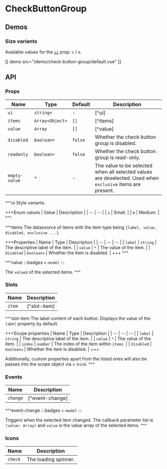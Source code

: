 # CheckButtonGroup

## Demos

### Size variants

Available values for the [`ui`](#props-ui) prop: `s` / `m`.

[[ demo src="/demo/check-button-group/default.vue" ]]

## API

### Props

| Name | Type | Default | Description |
| -- | -- | -- | -- |
| ``ui`` | `string=` | - | [^ui] |
| ``items`` | `Array<Object>` | `[]` | [^items] |
| ``value`` | `Array` | `[]` | [^value] |
| ``disabled`` | `boolean=` | `false` | Whether the check button group is disabled. |
| ``readonly`` | `boolean=` | `false` | Whether the check button group is read-only. |
| ``empty-value`` | `*` | - | The value to be selected when all selected values are deselected. Used when `exclusive` items are present. |

^^^ui
Style variants.

+++Enum values
| Value | Description |
| -- | -- |
| `s` | Small. |
| `m` | Medium. |
^^^

^^^items
The datasource of items with the item type being `{label, value, disabled, exclusive ...}`.

+++Properties
| Name | Type | Description |
| -- | -- | -- |
| `label` | `string` | The descriptive label of the item. |
| `value` | `*` | The value of the item. |
| `disabled` | `boolean=` | Whether the item is disabled. |
+++
^^^

^^^value
:::badges
`v-model`
:::

The `value`s of the selected items.
^^^

### Slots

| Name | Description |
| -- | -- |
| ``item`` | [^slot-item] |

^^^slot-item
The label content of each button. Displays the value of the `label` property by default.

+++Scope properties
| Name | Type | Description |
| -- | -- | -- |
| `label` | `string` | The descriptive label of the item. |
| `value` | `*` | The value of the item. |
| `index` | `number` | The index of the item within `items`. |
| `disabled` | `boolean=` | Whether the item is disabled. |
+++

Additionally, custom properties apart from the listed ones will also be passes into the scope object via `v-bind`.
^^^

### Events

| Name | Description |
| -- | -- |
| ``change`` | [^event-change] |

^^^event-change
:::badges
`v-model`
:::

Triggers when the selected item changed. The callback parameter list is `(value: Array)` and `value` is the value array of the selected items.
^^^

### Icons

| Name | Description |
| -- | -- |
| ``check`` | The loading spinner. |
